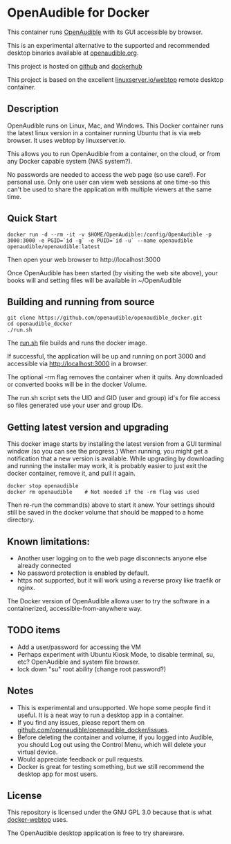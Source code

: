 # OpenAudible for Docker

This container runs [OpenAudible](https://openaudible.org) with its GUI accessible by browser. 

This is an experimental alternative to the supported and recommended desktop binaries available at [openaudible.org](https://openaudible.org). 

This project is hosted on [github](https://github.com/openaudible/openaudible_docker) and [dockerhub](https://hub.docker.com/r/openaudible/openaudible)

This project is based on the excellent [linuxserver.io/webtop](https://docs.linuxserver.io/images/docker-webtop) remote desktop container.

## Description

OpenAudible runs on Linux, Mac, and Windows. This Docker container runs the latest linux version
in a container running Ubuntu that is via web browser. It uses webtop by linuxserver.io. 

This allows you to run OpenAudible from a container, on the cloud, or from any Docker capable system (NAS system?).

No passwords are needed to access the web page (so use care!). For personal use. Only one user can
view web sessions at one time-so this can't be used to share the application with multiple viewers at the same time.


## Quick Start

```
docker run -d --rm -it -v $HOME/OpenAudible:/config/OpenAudible -p 3000:3000 -e PGID=`id -g` -e PUID=`id -u` --name openaudible openaudible/openaudible:latest
```

Then open your web browser to http://localhost:3000

Once OpenAudible has been started (by visiting the web site above), your books will and setting files will be available in ~/OpenAudible


## Building and running from source
```
git clone https://github.com/openaudible/openaudible_docker.git 
cd openaudible_docker
./run.sh
```

The [run.sh](run.sh) file builds and runs the docker image. 

If successful, the application will be up and running on port 3000 and
accessible via [http://localhost:3000](http://localhost:3000) in a browser.

The optional -rm flag removes the container when it quits. Any downloaded or converted books will be in the docker Volume.

The run.sh script sets the UID and GID (user and group) id's for file access so files generated use your user and group IDs.

## Getting latest version and upgrading
This docker image starts by installing the latest version from a GUI terminal window (so you can see the progress.)
When running, you might get a notification that a new version is available. 
While upgrading by downloading and running the installer may work, it is probably easier to just exit the docker container, remove it, and pull it again.

```
docker stop openaudible
docker rm openaudible    # Not needed if the -rm flag was used
```
Then re-run the command(s) above to start it anew. Your settings should still be saved in the docker volume that should be mapped to a home directory.

## Known limitations:
* Another user logging on to the web page disconnects anyone else already connected
* No password protection is enabled by default. 
* https not supported, but it will work using a reverse proxy like traefik or nginx.  

The Docker version of OpenAudible allowa user to try the software in a containerized, accessible-from-anywhere way.

## TODO items
* Add a user/password for accessing the VM 
* Perhaps experiment with Ubuntu Kiosk Mode, to disable terminal, su, etc? OpenAudible and system file browser.
* lock down "su" root ability (change root password?)  

## Notes
* This is experimental and unsupported. We hope some people find it useful. It is a neat way to run a desktop app in a container.  
* If you find any issues, please report them on [github.com/openaudible/openaudible_docker/issues](https://github.com/openaudible/openaudible_docker/issues).
* Before deleting the container and volume, if you logged into Audible, you should Log out using the Control Menu, which will delete your virtual device.
* Would appreciate feedback or pull requests. 
* Docker is great for testing something, but we still recommend the desktop app for most users.

## License
This repository is licensed under the GNU GPL 3.0 because that is what [docker-webtop](https://github.com/linuxserver/docker-webtop) uses.

The OpenAudible desktop application is free to try shareware.
